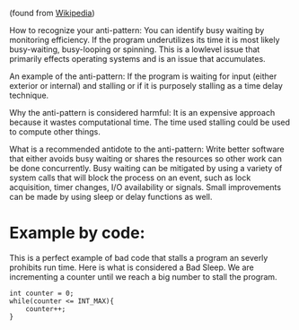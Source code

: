 (found from [Wikipedia](https://en.wikipedia.org/wiki/Busy_waiting))

How to recognize your anti-pattern:
You can identify busy waiting by monitoring efficiency. If the program underutilizes its time it is most likely busy-waiting, busy-looping or spinning.
This is a lowlevel issue that primarily effects operating systems and is an issue that accumulates.

An example of the anti-pattern:
If the program is waiting for input (either exterior or internal) and stalling or if it is purposely stalling as a time delay technique.

Why the anti-pattern is considered harmful:
It is an expensive approach because it wastes computational time. The time used stalling could be used to compute other things.

What is a recommended antidote to the anti-pattern:
Write better software that either avoids busy waiting or shares the resources so other work can be done concurrently.
Busy waiting can be mitigated by using a variety of system calls that will block the process on an event, such as lock acquisition, timer changes, I/O availability or signals.
Small improvements can be made by using sleep or delay functions as well.

# Example by code:

This is a perfect example of bad code that stalls a program an severly prohibits run time. Here is what is considered a Bad Sleep. We are incrementing a counter until we reach a big number to stall the program.

```{c++}
int counter = 0;
while(counter <= INT_MAX){
    counter++;
}
```
